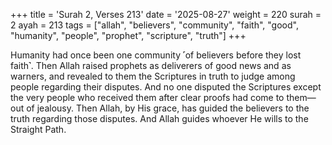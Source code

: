 +++
title = 'Surah 2, Verses 213'
date = '2025-08-27'
weight = 220
surah = 2
ayah = 213
tags = ["allah", "believers", "community", "faith", "good", "humanity", "people", "prophet", "scripture", "truth"]
+++

Humanity had once been one community ˹of believers before they lost faith˺. Then Allah raised prophets as deliverers of good news and as warners, and revealed to them the Scriptures in truth to judge among people regarding their disputes. And no one disputed the Scriptures except the very people who received them after clear proofs had come to them—out of jealousy. Then Allah, by His grace, has guided the believers to the truth regarding those disputes. And Allah guides whoever He wills to the Straight Path.